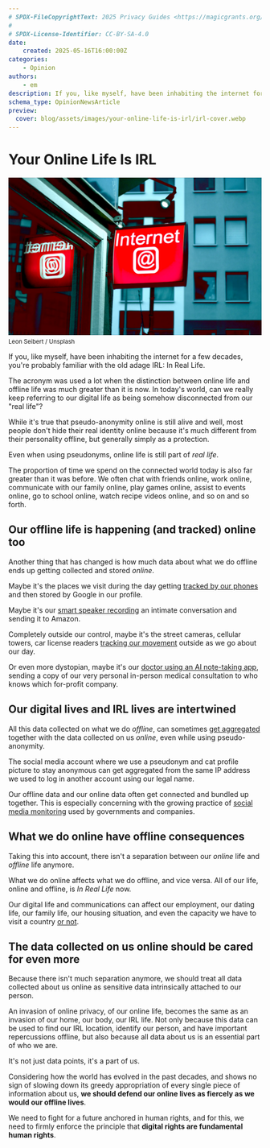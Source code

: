 ```yaml
---
# SPDX-FileCopyrightText: 2025 Privacy Guides <https://magicgrants.org/funds/privacy_guides/>
#
# SPDX-License-Identifier: CC-BY-SA-4.0
date:
    created: 2025-05-16T16:00:00Z
categories:
    - Opinion
authors:
    - em
description: If you, like myself, have been inhabiting the internet for a few decades, you're probably familiar with the old adage IRL (In Real Life). The acronym was used a lot when the distinction between online life and offline life was much greater than it is now. In today's world, can we really keep referring to our digital life as being somehow disconnected from our real life?
schema_type: OpinionNewsArticle
preview:
  cover: blog/assets/images/your-online-life-is-irl/irl-cover.webp
---
```


# Your Online Life Is IRL

![Photo of an illuminated red street sign with the word Internet on it.](../assets/images/your-online-life-is-irl/irl-cover.webp)
<small aria-hidden="true">Leon Seibert / Unsplash</small>

If you, like myself, have been inhabiting the internet for a few decades, you're probably familiar with the old adage IRL: In Real Life.

The acronym was used a lot when the distinction between online life and offline life was much greater than it is now. In today's world, can we really keep referring to our digital life as being somehow disconnected from our "real life"?<!-- more -->

While it's true that pseudo-anonymity online is still alive and well, most people don't hide their real identity online because it's much different from their personality offline, but generally simply as a protection.

Even when using pseudonyms, online life is still part of *real life*.

The proportion of time we spend on the connected world today is also far greater than it was before. We often chat with friends online, work online, communicate with our family online, play games online, assist to events online, go to school online, watch recipe videos online, and so on and so forth.

## Our offline life is happening (and tracked) online too

Another thing that has changed is how much data about what we do offline ends up getting collected and stored *online*.

Maybe it's the places we visit during the day getting [tracked by our phones](https://www.pcmag.com/how-to/how-to-get-google-to-quit-tracking-you) and then stored by Google in our profile.

Maybe it's our [smart speaker recording](https://www.lifewire.com/can-alexa-record-conversations-5205324) an intimate conversation and sending it to Amazon.

Completely outside our control, maybe it's the street cameras, cellular towers, car license readers [tracking our movement](https://www.aclum.org/en/publications/what-you-need-know-about-automatic-license-plate-readers) outside as we go about our day.

Or even more dystopian, maybe it's our [doctor using an AI note-taking app](https://theconversation.com/some-clinicians-are-using-ai-to-write-health-records-what-do-you-need-to-know-237762), sending a copy of our very personal in-person medical consultation to who knows which for-profit company.

## Our digital lives and IRL lives are intertwined

All this data collected on what we do *offline*, can sometimes [get aggregated](https://epic.org/issues/consumer-privacy/data-brokers/) together with the data collected on us *online*, even while using pseudo-anonymity.

The social media account where we use a pseudonym and cat profile picture to stay anonymous can get aggregated from the same IP address we used to log in another account using our legal name.

Our offline data and our online data often get connected and bundled up together. This is especially concerning with the growing practice of [social media monitoring](https://privacyinternational.org/long-read/5337/social-media-monitoring-uk-invisible-surveillance-tool-increasingly-deployed) used by governments and companies.

## What we do online have offline consequences

Taking this into account, there isn't a separation between our *online* life and *offline* life anymore.

What we do online affects what we do offline, and vice versa. All of our life, online and offline, is *In Real Life* now.

Our digital life and communications can affect our employment, our dating life, our family life, our housing situation, and even the capacity we have to visit a country [or not](https://globalnews.ca/news/11090232/french-scientist-denied-us-entry-critical-trump-text-messages/).

## The data collected on us online should be cared for even more

Because there isn't much separation anymore, we should treat all data collected about us online as sensitive data intrinsically attached to our person.

An invasion of online privacy, of our online life, becomes the same as an invasion of our home, our body, our IRL life. Not only because this data can be used to find our IRL location, identify our person, and have important repercussions offline, but also because all data about us is an essential part of who we are.

It's not just data points, it's a part of us.

Considering how the world has evolved in the past decades, and shows no sign of slowing down its greedy appropriation of every single piece of information about us, **we should defend our online lives as fiercely as we would our offline lives**.

We need to fight for a future anchored in human rights, and for this, we need to firmly enforce the principle that **digital rights are fundamental human rights**.

